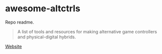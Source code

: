 # awesome-altctrls

Repo readme.

> A list of tools and resources for making alternative game controllers and physical-digital hybrids.

[Website](https://enricllagostera.github.io/awesome-altctrls/)
